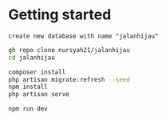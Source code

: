 # Getting started

``
create new database with name "jalanhijau"
``

```bash
gh repo clone nursyah21/jalanhijau
cd jalanhijau

composer install
php artisan migrate:refresh --seed
npm install
php artisan serve
```

```bash
npm run dev
```
